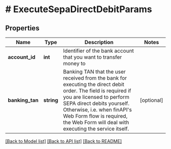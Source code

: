 # # ExecuteSepaDirectDebitParams

## Properties

Name | Type | Description | Notes
------------ | ------------- | ------------- | -------------
**account_id** | **int** | Identifier of the bank account that you want to transfer money to |
**banking_tan** | **string** | Banking TAN that the user received from the bank for executing the direct debit order. The field is required if you are licensed to perform SEPA direct debits yourself. Otherwise, i.e. when finAPI&#39;s Web Form flow is required, the Web Form will deal with executing the service itself. | [optional]

[[Back to Model list]](../../README.md#models) [[Back to API list]](../../README.md#endpoints) [[Back to README]](../../README.md)

